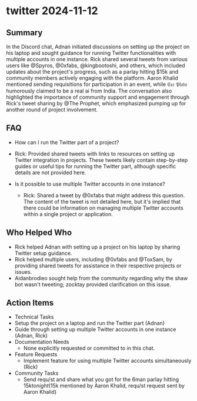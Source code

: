 # twitter 2024-11-12

## Summary

In the Discord chat, Adnan initiated discussions on setting up the project on his laptop and sought guidance for running Twitter functionalities with multiple accounts in one instance. Rick shared several tweets from various users like @Spyros, @0xfabs, @kingbootoshi, and others, which included updates about the project's progress, such as a parlay hitting $15k and community members actively engaging with the platform. Aaron Khalid mentioned sending requisitions for participation in an event, while 𝔈𝔵𝔢 𝔓𝔩𝔞𝔱𝔞 humorously claimed to be a real ai from India. The conversation also highlighted the importance of community support and engagement through Rick's tweet sharing by @The Prophet, which emphasized pumping up for another round of project involvement.

## FAQ

- How can I run the Twitter part of a project?
- Rick: Provided shared tweets with links to resources on setting up Twitter integration in projects. These tweets likely contain step-by-step guides or useful tips for running the Twitter part, although specific details are not provided here.

- Is it possible to use multiple Twitter accounts in one instance?
    - Rick: Shared a tweet by @0xfabs that might address this question. The content of the tweet is not detailed here, but it's implied that there could be information on managing multiple Twitter accounts within a single project or application.

## Who Helped Who

- Rick helped Adnan with setting up a project on his laptop by sharing Twitter setup guidance.
- Rick helped multiple users, including @0xfabs and @ToxSam, by providing shared tweets for assistance in their respective projects or issues.
- Aidanbrodieo sought help from the community regarding why the shaw bot wasn't tweeting; zocktay provided clarification on this issue.

## Action Items

- Technical Tasks
- Setup the project on a laptop and run the Twitter part (Adnan)
- Guide through setting up multiple Twitter accounts in one instance (Adnan, Rick)
- Documentation Needs
    - None explicitly requested or committed to in this chat.
- Feature Requests
    - Implement feature for using multiple Twitter accounts simultaneously (Rick)
- Community Tasks
    - Send requ/st and share what you got for the 6man parlay hitting $15k tonight ($15k mentioned by Aaron Khalid, requ/st request sent by Aaron Khalid)
